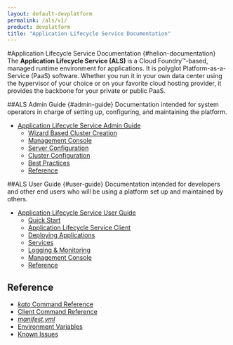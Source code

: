 ```yaml
---
layout: default-devplatform
permalink: /als/v1/
product: devplatform
title: "Application Lifecycle Service Documentation"
---
```

<!--PUBLISHED-->

#Application Lifecycle Service Documentation {#helion-documentation}
 The **Application Lifecycle Service (ALS)** is a Cloud Foundry&trade;-based, managed runtime environment for applications. It is polyglot
Platform-as-a-Service (PaaS) software. Whether you run it in your own data
center using the hypervisor of your choice or on your favorite cloud
hosting provider, it provides the backbone for your private or public PaaS.

##ALS Admin Guide {#admin-guide}
Documentation intended for system operators in charge of setting up, configuring, and maintaining the platform.

-   [Application Lifecycle Service Admin Guide](/als/v1/admin/)
    -   [Wizard Based Cluster Creation](/als/v1/admin/#wizard-based-cluster-creation)
    -   [Management Console](/als/v1/admin/#management-console)
    -   [Server Configuration](/als/v1/admin/#server-configuration)
    -   [Cluster Configuration](/als/v1/admin/#cluster-configuration)
    -   [Best Practices](/als/v1/admin/#best-practices)
    -   [Reference](/als/v1/admin/#reference)

##ALS User Guide {#user-guide}
Documentation intended for developers and other end users who will be using a platform set up and maintained by others.

-   [Application Lifecycle Service User Guide](/als/v1/user/)
    -   [Quick Start](/als/v1/user/#quick-start)
    -   [Application Lifecycle Service Client](/als/v1/user/#helion-client)
    -   [Deploying Applications](/als/v1/user/#deploying-applications)
    -   [Services](/als/v1/user/#services)
    -   [Logging & Monitoring](/als/v1/user/#logging-monitoring)
    -   [Management Console](/als/v1/user/#management-console)
    -   [Reference](/als/v1/user/#reference)

## Reference

- [*kato* Command Reference](/als/v1/admin/reference/kato-ref)
- [Client Command Reference](/als/v1/user/reference/client-ref)
- [*manifest.yml*](/als/v1/user/deploy/manifestyml)
- [Environment Variables](/als/v1/user/reference/environment)
- [Known Issues](/als/v1/admin/reference/known-issues.html)
